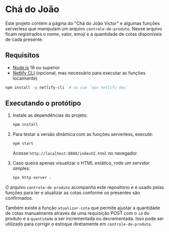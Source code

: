 # Chá do João

Este projeto contém a página do "Chá do João Victor" e algumas funções serverless
que manipulam um arquivo `controle-de-produto`. Nesse arquivo ficam
registrados o nome, valor, emoji e a quantidade de cotas disponíveis de cada
presente.

## Requisitos

- [Node.js](https://nodejs.org/) 18 ou superior
- [Netlify CLI](https://docs.netlify.com/cli/get-started/) (opcional, mas
  necessário para executar as funções localmente)

```bash
npm install -g netlify-cli  # ou use `npx netlify dev`
```

## Executando o protótipo

1. Instale as dependências do projeto:

   ```bash
   npm install
   ```

2. Para testar a versão dinâmica com as funções serverless, execute:

   ```bash
   npm start
   ```

   Acesse `http://localhost:8888/indexV2.html` no navegador.

3. Caso queira apenas visualizar o HTML estático, rode um servidor simples:

   ```bash
   npx http-server .
   ```

O arquivo `controle-de-produto` acompanha este repositório e é usado
pelas funções para ler e atualizar as cotas conforme os presentes são
confirmados.

Também existe a função `atualizar-cota` que permite ajustar a quantidade de
cotas manualmente através de uma requisição POST com o `id` do produto e a
`quantidade` a ser incrementada ou decrementada. Isso pode ser utilizado para
corrigir o estoque diretamente em `controle-de-produto`.
